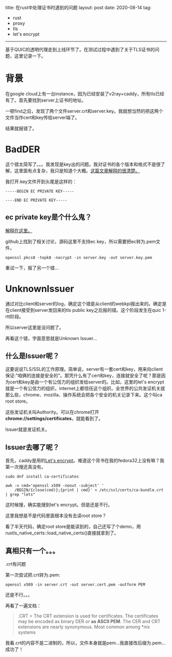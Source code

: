 title: 在rust中处理证书时遇到的问题
layout: post
date: 2020-08-14
tag:
- rust
- proxy
- tls
- let's encrypt

---

基于QUIC的透明代理走到上线环节了。在测试过程中遇到了关于TLS证书的问题，这里记录一下。

# 背景

在google cloud上有一台instance，因为已经安装了v2ray+caddy，所有tls已经有了。首先要找到server上证书的地址。

一顿find之后，发现了两个文件server.crt和server.key。我就想当然的把这两个文件当作cert和key传给server端了。

结果就报错了。

# BadDER

这个错太简写了。。。我发现是key出的问题。我对证书的各个版本和格式不是很了解，这里面有点复杂，我只是知道个大概。[这篇文章解释的很清楚。](https://support.ssl.com/Knowledgebase/Article/View/19/0/der-vs-crt-vs-cer-vs-pem-certificates-and-how-to-convert-them)

我打开.key文件开到头尾是这样的：

```shell
-----BEGIN EC PRIVATE KEY-----

----END EC PRIVATE KEY-----
```

## ec private key是个什么鬼？

[解释在这里。](https://wiki.openssl.org/index.php/Command_Line_Elliptic_Curve_Operations)

github上找到了相关讨论，源码这里不支持ec key，所以需要把ec转为.pem文件。

```shell
openssl pkcs8 -topk8 -nocrypt -in server.key -out server.key.pem
```

重试一下，报了另一个错...

# UnknownIssuer

通过对比client和server的log，确定这个错是从client的webkpi报出来的。确定是在client接受到server发回来的tls public key之后报的错。这个阶段发生在quic 1-rtt阶段。

所以server这里是没问题了。

再看这个错，字面意思就是Unknown Issuer...

## 什么是Issuer呢？

这要说说TLS/SSL的工作原理。简单说，server有一套cert和key，用来向client保证:"咱俩的连接是安全的"。那凭什么有了cert和key，连接就安全了呢？那是因为cert和key是由一个有公信力的组织发给server的。比如，这里的let's encrypt就是一个有公信力的组织，internet上都信任这个组织。全世界的公共发证机关就那么些，chrome、mozilla、操作系统会把各个安全的机关记录下来。这个叫ca root store。

这些发证机关叫Authority。可以在chrome打开**chrome://settings/certificates**，就能看到了。

Issuer就是发证机关。

## Issuer去哪了呢？

首先，caddy是用的[Let's encrypt](https://letsencrypt.org/)。难道这个背书在我的fedora32上没有嘛？我第一次搜还真没有。


```shell
sudo dnf install ca-certificates
```

```shell
awk -v cmd='openssl x509 -noout -subject' '
    /BEGIN/{close(cmd)};{print | cmd}' < /etc/ssl/certs/ca-bundle.crt | grep "lets"
```

这时候搜，确实能搜到let's encrypt。但是还是不行。

这里我想是不是代码里面根本没有去读root store？

看了半天代码，确定root store是能读到的，自己还写了个demo，用rustls_native_certs::load_native_certs()直接就拿到了。

## 真相只有一个。。。

.crt有问题

第一次尝试把.crt转为.pem:

```shell
openssl x509 -in server.crt -out server.cert.pem -outform PEM
```

还是不行。。。

再看了一遍文档：
>.CRT = The CRT extension is used for certificates. The certificates may be encoded as binary DER or **as ASCII PEM**. The CER and CRT extensions are nearly synonymous.  Most common among *nix systems

我看.crt的内容不是二进制的，所以，文件本身就是pem...我直接改后缀为.pem...成功了！